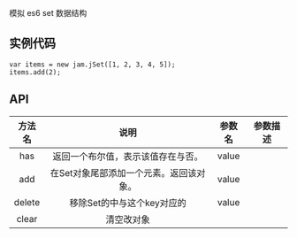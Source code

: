 模拟 es6 set 数据结构


## 实例代码

    var items = new jam.jSet([1, 2, 3, 4, 5]);
    items.add(2);

## API


| 方法名 | 说明 |  参数名 | 参数描述 |
| :------: | :------: | :------: | :------: |
| has | 返回一个布尔值，表示该值存在与否。  | value |  | 
| add |  在Set对象尾部添加一个元素。返回该对象。 | value |  | 
| delete | 移除Set的中与这个key对应的 | value |  | 
| clear |  清空改对象 |  |  | 